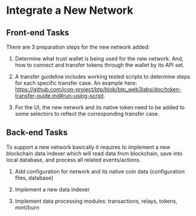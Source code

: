 # Integrate a New Network

## Front-end Tasks

There are 3 preparation steps for the new network added:

1. Determine what trust wallet is being used for the new network. And, how to connect and transfer tokens through the wallet by its API set.

2. A transfer guideline includes working tested scripts to determine steps for each specific transfer case. An example here: https://github.com/icon-project/btp/blob/btp_web3labs/doc/token-transfer-guide.md#run-using-script.

3. For the UI, the new network and its native token need to be added to some selectors to reflect the corresponding transfer case.

## Back-end Tasks

To support a new network basically it requires to implement a new blockchain data indexer which will read data from blockchain, save into local database, and process all related events/actions.

1. Add configuration for network and its native coin data (configuration files, database)

2. Implement a new data indexer

3. Implement data processing modules: transactions, relays, tokens, mint/burn
